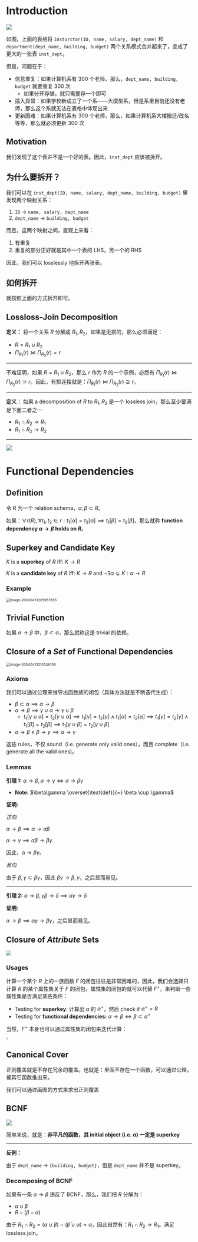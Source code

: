 # Introduction

![](https://gitlab.com/mtdickens1998/mtd-images/-/raw/main/img/2024/04/13_19_27_25_202404131927254.png)

如图，上面的表格将 `insturctor(ID, name, salary, dept_name)` 和 `department(dept_name, building, budget)` 两个关系模式合并起来了，变成了更大的一张表 `inst_dept`。

但是，问题在于：

- 信息重复：如果计算机系有 300 个老师，那么，`dept_name, building, budget` 就要重复 300 次
    - 如果分开存储，就只需要存一个即可
- 插入异常：如果学校新成立了一个系——大模型系，但是系里目前还没有老师，那么这个系就无法在表格中体现出来
- 更新困难：如果计算机系有 300 个老师，那么，如果计算机系大楼搬迁/改名等等，那么就必须更新 300 次

## Motivation

我们发现了这个表并不是一个好的表。因此，`inst_dept` 应该被拆开。

## 为什么要拆开？

我们可以在 `inst_dept(ID, name, salary, dept_name, building, budget)` 里发现两个映射关系：

1. `ID` &rarr; `name, salary, dept_name`
2. `dept_name` &rarr; `building, budget`

而且，这两个映射之间，直观上来看：

1. 有重复
2. 重复的部分正好就是其中一个表的 LHS，另一个的 RHS

因此，我们可以 losslessly 地拆开两张表。

## 如何拆开

就按照上面的方式拆开即可。

## Lossloss-Join Decomposition

**定义：** 将一个关系 $R$ 分解成 $R_1, R_2$，如果是无损的，那么必须满足：

- $R = R_1 \cup R_2$
- $\Pi_{R_1}(r) \bowtie \Pi_{R_2}(r) = r$​

---

不难证明，如果 $R = R_1 \cup R_2$，那么 $r$ 作为 $R$ 的一个示例，必然有 $\Pi_{R_1}(r) \bowtie \Pi_{R_2}(r) \supset r$。因此，有损连接就是：$\Pi_{R_1}(r) \bowtie \Pi_{R_2}(r) \supsetneq r$。

---

**定义：** 如果 a decomposition of $R$ to $R_1, R_2$ 是一个 lossless join，那么至少要满足下面二者之一

- $R_1 \cap R_2 \to R_1$
- $R_1 \cap R_2 \to R_2$

---

![](https://gitlab.com/mtdickens1998/mtd-images/-/raw/main/img/2024/04/13_20_51_30_202404132051072.png)

# Functional Dependencies

## Definition

令 R 为一个 relation schema，$\alpha, \beta \subset R$。

如果：$\forall r(R), \forall t_1, t_2 \in r: t_1[\alpha] = t_2[\alpha] \implies t_1[\beta] = t_2[\beta]$，那么就称 **function dependency $\alpha \to \beta$ holds on $R$**。

## Superkey and Candidate Key

$K$ is a **superkey** of $R$ iff: $K \to R$

$K$ is a **candidate key** of $R$ iff: $K \to R$ and $\lnot\exists \alpha \subsetneq K: \alpha \to R$

### Example

<img src="https://gitlab.com/mtdickens1998/mtd-images/-/raw/main/img/2024/04/13_21_0_1_202404132100127.png" alt="image-20240413205957855" style="zoom: 67%;" />

## Trivial Function

如果 $\alpha \to \beta$ 中，$\beta \subset \alpha$，那么就称这是 trivial 的依赖。

## Closure of a *Set* of Functional Dependencies

<img src="https://gitlab.com/mtdickens1998/mtd-images/-/raw/main/img/2024/04/13_21_2_49_202404132102524.png" alt="image-20240413210246159" style="zoom: 67%;" />

### Axioms

我们可以通过公理来推导出函数族的闭包（具体方法就是不断迭代生成）：

- $\beta \subset \alpha \implies \alpha \to \beta$
- $\alpha \to \beta \implies \gamma \cup \alpha \to \gamma \cup \beta$
    - $t_1[\gamma \cup \alpha] = t_2[\gamma \cup \alpha] \implies t_1[\gamma] = t_2[\gamma] \land t_1[\alpha] = t_2[\alpha] \implies t_1[\gamma] = t_2[\gamma] \land t_1[\beta] = t_2[\beta] \implies t_1[\gamma \cup \beta] = t_2[\gamma \cup \beta]$
- $\alpha \to \beta \land \beta \to \gamma \implies \alpha \to \gamma$

这些 rules，不仅 sound（i.e. generate only valid ones），而且 complete（i.e. generate all the valid ones)。

### Lemmas

**引理 1:** $\alpha \to \beta, \alpha \to \gamma \iff \alpha \to \beta\gamma$

- **Note:** $\beta\gamma \overset{\text{def}}{=} \beta \cup \gamma$

**证明:**

*正向*

$\alpha \to \beta \implies \alpha \to \alpha\beta$

$\alpha \to \gamma \implies \alpha\beta\to \beta\gamma$

因此，$\alpha \to \beta\gamma$。

*反向*

由于 $\beta,\gamma \subset \beta\gamma$，因此 $\beta\gamma \to \beta, \gamma$，之后显而易见。

---

**引理 2:** $\alpha \to \beta, \gamma\beta \to \delta \implies \alpha\gamma \to \delta$

**证明:**

$\alpha \to \beta \implies \alpha \gamma \to \beta\gamma$，之后显而易见。

## Closure of *Attribute* Sets

<img src="https://gitlab.com/mtdickens1998/mtd-images/-/raw/main/img/2024/04/13_21_22_36_202404132122530.png" style="zoom: 80%;" />

### Usages

计算一个某个 $R$ 上的一族函数 $F$ 的闭包往往是非常困难的，因此，我们会选择只计算 $R$ 的某个属性集关于 $F$ 的闭包。属性集的闭包的就可以代替 $F^+$，来判断一些属性集是否满足某些条件：

- Testing for **superkey**: 计算出 $\alpha$ 的 $\alpha^+$，然后 check if $\alpha^+ = R$
- Testing for **functional dependencies:** $\alpha \to \beta \iff \beta \subset \alpha^+$​

当然，$F^+$ 本身也可以通过属性集的闭包来迭代计算：

<img src="https://gitlab.com/mtdickens1998/mtd-images/-/raw/main/img/2024/04/13_22_6_50_202404132206508.png" style="zoom: 33%;" />

## Canonical Cover

正则覆盖就是不存在冗余的覆盖。也就是：里面不存在一个函数，可以通过公理，被其它函数推出来。

我们可以通过画图的方式来求出正则覆盖

## BCNF

<img src="https://gitlab.com/mtdickens1998/mtd-images/-/raw/main/img/2024/04/13_22_10_28_202404132210424.png"  />

简单来说，就是：**非平凡的函数，其 initial object (i.e. &alpha;) 一定是 superkey**

---

**反例：**

由于 `dept_name` &rarr; `{building, budget}`，但是 `dept_name` 并不是 superkey。

### Decomposing of BCNF

如果有一条 $\alpha \to \beta$ 违反了 BCNF，那么，我们把 $R$ 分解为：

- $\alpha \cup \beta$
- $R - (\beta - \alpha)$

由于 $R_1 \cap R_2 = (\alpha \cup \beta) \cap (\bar\beta \cup \alpha) = \alpha$，因此自然有：$R_1 \cap R_2 \to R_1$。满足 lossless join。